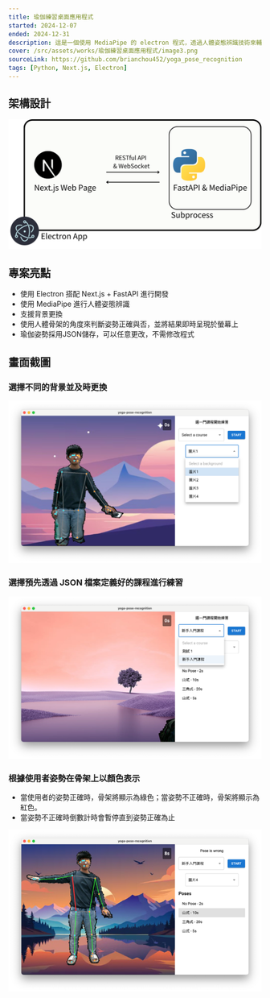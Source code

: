 ```yaml
---
title: 瑜伽練習桌面應用程式
started: 2024-12-07
ended: 2024-12-31
description: 這是一個使用 MediaPipe 的 electron 程式，透過人體姿態辨識技術來輔助瑜伽練習。透過即時的姿勢偵測與分析，改善瑜伽姿勢的準確性，進練習效果。
cover: /src/assets/works/瑜伽練習桌面應用程式/image3.png
sourceLink: https://github.com/brianchou452/yoga_pose_recognition
tags: [Python, Next.js, Electron]
---
```


## 架構設計

![架構設計](/src/assets/works/瑜伽練習桌面應用程式/image1.png "架構設計")

## 專案亮點

- 使用 Electron 搭配 Next.js + FastAPI 進行開發
- 使用 MediaPipe 進行人體姿態辨識
- 支援背景更換
- 使用人體骨架的角度來判斷姿勢正確與否，並將結果即時呈現於螢幕上
- 瑜伽姿勢採用JSON儲存，可以任意更改，不需修改程式

## 畫面截圖

### 選擇不同的背景並及時更換

![選擇不同的背景並及時更換](/src/assets/works/瑜伽練習桌面應用程式/image3.png "選擇不同的背景並及時更換")

### 選擇預先透過 JSON 檔案定義好的課程進行練習

![選擇預先透過 JSON 檔案定義好的課程進行練習](/src/assets/works/瑜伽練習桌面應用程式/image4.png "選擇預先透過 JSON 檔案定義好的課程進行練習")

### 根據使用者姿勢在骨架上以顏色表示

- 當使用者的姿勢正確時，骨架將顯示為綠色；當姿勢不正確時，骨架將顯示為紅色。
- 當姿勢不正確時倒數計時會暫停直到姿勢正確為止

![根據使用者姿勢在骨架上以顏色表示](/src/assets/works/瑜伽練習桌面應用程式/image5.png "根據使用者姿勢在骨架上以顏色表示")
